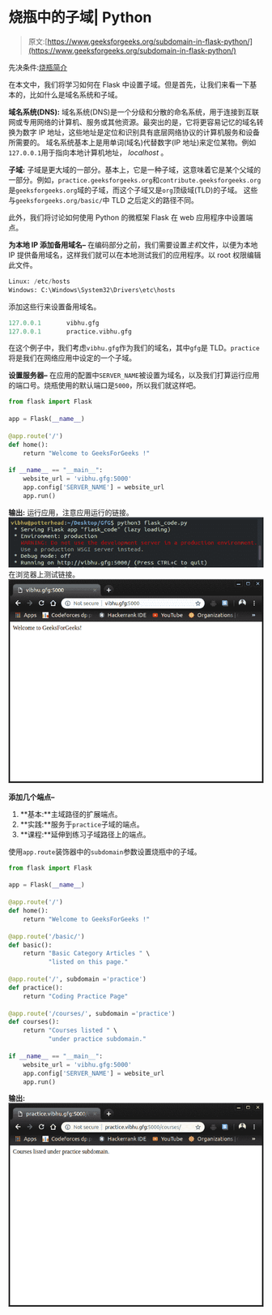 # 烧瓶中的子域| Python

> 原文:[https://www.geeksforgeeks.org/subdomain-in-flask-python/](https://www.geeksforgeeks.org/subdomain-in-flask-python/)

先决条件:[烧瓶简介](https://www.geeksforgeeks.org/python-introduction-to-web-development-using-flask/)

在本文中，我们将学习如何在 Flask 中设置子域。但是首先，让我们来看一下基本的，比如什么是域名系统和子域。

**域名系统(DNS):**
域名系统(DNS)是一个分级和分散的命名系统，用于连接到互联网或专用网络的计算机、服务或其他资源。最突出的是，它将更容易记忆的域名转换为数字 IP 地址，这些地址是定位和识别具有底层网络协议的计算机服务和设备所需要的。
域名系统基本上是用单词(域名)代替数字(IP 地址)来定位某物。例如`127.0.0.1`用于指向本地计算机地址， *localhost* 。

**子域:**
子域是更大域的一部分。基本上，它是一种子域，这意味着它是某个父域的一部分。例如，`practice.geeksforgeeks.org`和`contribute.geeksforgeeks.org`是`geeksforgeeks.org`域的子域，而这个子域又是`org`顶级域(TLD)的子域。
这些与`geeksforgeeks.org/basic/`中 TLD 之后定义的路径不同。

此外，我们将讨论如何使用 Python 的微框架 Flask 在 web 应用程序中设置端点。

**为本地 IP 添加备用域名–**
在编码部分之前，我们需要设置*主机*文件，以便为本地 IP 提供备用域名，这样我们就可以在本地测试我们的应用程序。以 root 权限编辑此文件。

```py
Linux: /etc/hosts 
Windows: C:\Windows\System32\Drivers\etc\hosts
```

添加这些行来设置备用域名。

```py
127.0.0.1       vibhu.gfg
127.0.0.1       practice.vibhu.gfg
```

在这个例子中，我们考虑`vibhu.gfg`作为我们的域名，其中`gfg`是 TLD。`practice`将是我们在网络应用中设定的一个子域。

**设置服务器–**
在应用的配置中`SERVER_NAME`被设置为域名，以及我们打算运行应用的端口号。烧瓶使用的默认端口是`5000`，所以我们就这样吧。

```py
from flask import Flask

app = Flask(__name__)

@app.route('/')
def home():
    return "Welcome to GeeksForGeeks !"

if __name__ == "__main__":
    website_url = 'vibhu.gfg:5000'
    app.config['SERVER_NAME'] = website_url
    app.run()
```

**输出:**
运行应用，注意应用运行的链接。
![](img/f7802f31dc665373176b6b1737720243.png)
在浏览器上测试链接。
![](img/3c66c9156795653113a31053df7977a2.png)

**添加几个端点–**

1.  **基本:**主域路径的扩展端点。
2.  **实践:**服务于`practice`子域的端点。
3.  **课程:**延伸到练习子域路径上的端点。

使用`app.route`装饰器中的`subdomain`参数设置烧瓶中的子域。

```py
from flask import Flask

app = Flask(__name__)

@app.route('/')
def home():
    return "Welcome to GeeksForGeeks !"

@app.route('/basic/')
def basic():
    return "Basic Category Articles " \
           "listed on this page."

@app.route('/', subdomain ='practice')
def practice():
    return "Coding Practice Page"

@app.route('/courses/', subdomain ='practice')
def courses():
    return "Courses listed " \
           "under practice subdomain."

if __name__ == "__main__":
    website_url = 'vibhu.gfg:5000'
    app.config['SERVER_NAME'] = website_url
    app.run()
```

**输出:**
![](img/d0565b83cccac648a967211aadafc1ce.png)